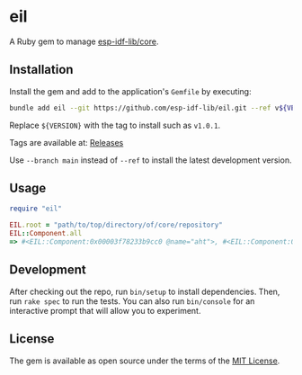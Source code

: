 # eil

A Ruby gem to manage [esp-idf-lib/core](https://github.com/esp-idf-lib/core).

## Installation

Install the gem and add to the application's `Gemfile` by executing:

```bash
bundle add eil --git https://github.com/esp-idf-lib/eil.git --ref v${VERSION}
```

Replace `${VERSION}` with the tag to install such as `v1.0.1`.

Tags are available at: [Releases](https://github.com/esp-idf-lib/eil/releases)

Use `--branch main` instead of `--ref` to install the latest development
version.

## Usage

```ruby
require "eil"

EIL.root = "path/to/top/directory/of/core/repository"
EIL::Component.all
=> #<EIL::Component:0x00003f78233b9cc0 @name="aht">, #<EIL::Component:0x00003f78233b9090 @name="esp_idf_lib_helpers">

```

## Development

After checking out the repo, run `bin/setup` to install dependencies. Then,
run `rake spec` to run the tests. You can also run `bin/console` for an
interactive prompt that will allow you to experiment.

## License

The gem is available as open source under the terms of the
[MIT License](https://opensource.org/licenses/MIT).
